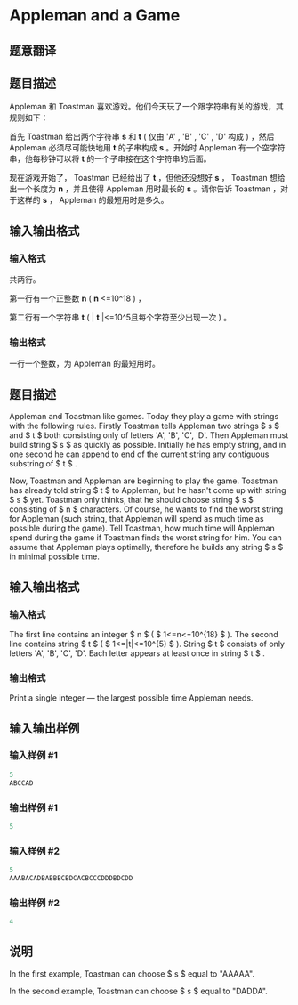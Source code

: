 # Appleman and a Game

## 题意翻译

## 题目描述

Appleman 和 Toastman 喜欢游戏。他们今天玩了一个跟字符串有关的游戏，其规则如下：

首先 Toastman 给出两个字符串 **s** 和 **t** ( 仅由 'A' , 'B' , 'C' , 'D' 构成 ) ，然后 Appleman 必须尽可能快地用 **t** 的子串构成 **s** 。开始时 Appleman 有一个空字符串，他每秒钟可以将 **t** 的一个子串接在这个字符串的后面。

现在游戏开始了， Toastman 已经给出了 **t** ，但他还没想好 **s** ， Toastman 想给出一个长度为 **n** ，并且使得 Appleman 用时最长的 **s** 。请你告诉 Toastman ，对于这样的 **s** ， Appleman 的最短用时是多久。

## 输入输出格式

### 输入格式

共两行。

第一行有一个正整数 **n** ( **n** <=10^18 ) ，

第二行有一个字符串 **t** ( | **t** |<=10^5且每个字符至少出现一次 ) 。

### 输出格式

一行一个整数，为 Appleman 的最短用时。

## 题目描述

Appleman and Toastman like games. Today they play a game with strings with the following rules. Firstly Toastman tells Appleman two strings $ s $ and $ t $ both consisting only of letters 'A', 'B', 'C', 'D'. Then Appleman must build string $ s $ as quickly as possible. Initially he has empty string, and in one second he can append to end of the current string any contiguous substring of $ t $ .

Now, Toastman and Appleman are beginning to play the game. Toastman has already told string $ t $ to Appleman, but he hasn't come up with string $ s $ yet. Toastman only thinks, that he should choose string $ s $ consisting of $ n $ characters. Of course, he wants to find the worst string for Appleman (such string, that Appleman will spend as much time as possible during the game). Tell Toastman, how much time will Appleman spend during the game if Toastman finds the worst string for him. You can assume that Appleman plays optimally, therefore he builds any string $ s $ in minimal possible time.

## 输入输出格式

### 输入格式

The first line contains an integer $ n $ ( $ 1<=n<=10^{18} $ ). The second line contains string $ t $ ( $ 1<=|t|<=10^{5} $ ). String $ t $ consists of only letters 'A', 'B', 'C', 'D'. Each letter appears at least once in string $ t $ .

### 输出格式

Print a single integer — the largest possible time Appleman needs.

## 输入输出样例

### 输入样例 #1

```cpp
5
ABCCAD

```
### 输出样例 #1

```cpp
5

```
### 输入样例 #2

```cpp
5
AAABACADBABBBCBDCACBCCCDDDBDCDD

```
### 输出样例 #2

```cpp
4

```
## 说明

In the first example, Toastman can choose $ s $ equal to "AAAAA".

In the second example, Toastman can choose $ s $ equal to "DADDA".

